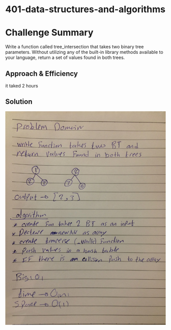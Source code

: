 
# 401-data-structures-and-algorithms

# Challenge Summary

Write a function called tree_intersection that takes two binary tree parameters.
Without utilizing any of the built-in library methods available to your language, return a set of values found in both trees.

## Approach & Efficiency
it taked 2 hours 

## Solution

![whbord](./dd.jpg)